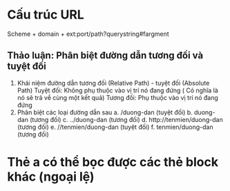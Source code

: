 # Cấu trúc URL

Scheme + domain + ext:port/path?querystring#fargment

## Thảo luận: Phân biệt đường dẫn tương đối và tuyệt đối

1. Khái niệm đường dẫn tương đối (Relative Path) - tuyệt đối (Absolute Path)
   Tuyệt đối: Không phụ thuộc vào vị trí nó đang đứng ( Có nghĩa là nó sẽ trả về cùng một kết quả)
   Tương đối: Phụ thuộc vào vị trí nó đang đứng
2. Phân biệt các loại đường dẫn sau
   a. /duong-dan (tuyệt đối)
   b. duong-dan (tương đối)
   c. ../duong-dan (tương đối)
   d. http://tenmien/duong-dan (tương đối)
   e. //tenmien/duong-dan (tuyệt đối)
   f. tenmien/duong-dan (tương đối)

# Thẻ a có thể bọc được các thẻ block khác (ngoại lệ)
